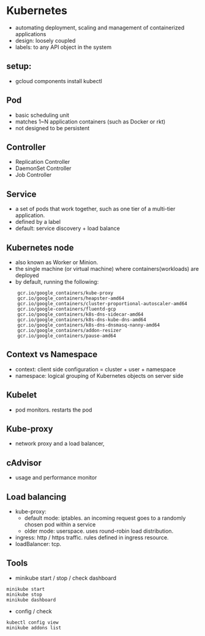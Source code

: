 # Kubernetes
* automating deployment, scaling and management of containerized applications
* design: loosely coupled
* labels: to any API object in the system

## setup:
* gcloud components install kubectl

## Pod
* basic scheduling unit
* matches 1~N application containers (such as Docker or rkt)
*  not designed to be persistent

## Controller
* Replication Controller
* DaemonSet Controller
* Job Controller

## Service
* a set of pods that work together, such as one tier of a multi-tier application.
* defined by a label
* default: service discovery + load balance

## Kubernetes node
* also known as Worker or Minion.
* the single machine (or virtual machine) where containers(workloads) are deployed
* by default, running the following:
```
    gcr.io/google_containers/kube-proxy
    gcr.io/google_containers/heapster-amd64
    gcr.io/google_containers/cluster-proportional-autoscaler-amd64
    gcr.io/google-containers/fluentd-gcp
    gcr.io/google_containers/k8s-dns-sidecar-amd64
    gcr.io/google_containers/k8s-dns-kube-dns-amd64
    gcr.io/google_containers/k8s-dns-dnsmasq-nanny-amd64
    gcr.io/google_containers/addon-resizer
    gcr.io/google_containers/pause-amd64
```

## Context vs Namespace
* context: client side configuration = cluster + user + namespace
* namespace: logical grouping of Kubernetes objects on server side

## Kubelet
* pod monitors. restarts the pod

## Kube-proxy
* network proxy and a load balancer,

## cAdvisor
* usage and performance monitor

## Load balancing
* kube-proxy:
    * default mode: iptables. an incoming request goes to a randomly chosen pod within a service
    * older mode: userspace. uses round-robin load distribution.
* ingress: http / https traffic. rules defined in ingress resource.
* loadBalancer: tcp.

## Tools
* minikube start / stop / check dashboard
```
minikube start
minikube stop
minikube dashboard
```

* config / check
```
kubectl config view
minikube addons list
```

